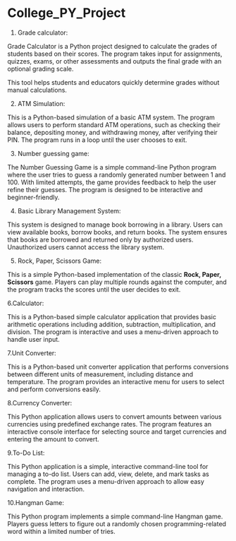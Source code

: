 # College_PY_Project

1. Grade calculator:

Grade Calculator is a Python project designed to calculate the grades of students based on their scores. The program takes input for assignments, quizzes, exams, or other assessments and outputs the final grade with an optional grading scale.

This tool helps students and educators quickly determine grades without manual calculations.


2. ATM Simulation:

This is a Python-based simulation of a basic ATM system. The program allows users to perform standard ATM operations, such as checking their balance, depositing money, and withdrawing money, after verifying their PIN. The program runs in a loop until the user chooses to exit.

3. Number guessing game:

The Number Guessing Game is a simple command-line Python program where the user tries to guess a randomly generated number between 1 and 100. With limited attempts, the game provides feedback to help the user refine their guesses. The program is designed to be interactive and beginner-friendly.

4. Basic Library Management System:


This system is designed to manage book borrowing in a library. Users can view available books, borrow books, and return books. The system ensures that books are borrowed and returned only by authorized users. Unauthorized users cannot access the library system.

5. Rock, Paper, Scissors Game:

This is a simple Python-based implementation of the classic **Rock, Paper, Scissors** game. Players can play multiple rounds against the computer, and the program tracks the scores until the user decides to exit.

6.Calculator:

This is a Python-based simple calculator application that provides basic arithmetic operations including addition, subtraction, multiplication, and division. The program is interactive and uses a menu-driven approach to handle user input.

7.Unit Converter:

This is a Python-based unit converter application that performs conversions between different units of measurement, including distance and temperature. The program provides an interactive menu for users to select and perform conversions easily.

8.Currency Converter:

This Python application allows users to convert amounts between various currencies using predefined exchange rates. The program features an interactive console interface for selecting source and target currencies and entering the amount to convert.

9.To-Do List:

This Python application is a simple, interactive command-line tool for managing a to-do list. Users can add, view, delete, and mark tasks as complete. The program uses a menu-driven approach to allow easy navigation and interaction.

10.Hangman Game:

This Python program implements a simple command-line Hangman game. Players guess letters to figure out a randomly chosen programming-related word within a limited number of tries.